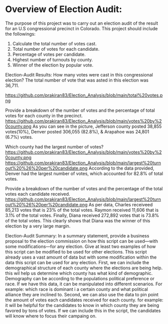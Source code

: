 # Overview of Election Audit: 
The purpose of this project was to carry out an election audit of the result for an U.S congressional precinct in Colorado.
This project should include the followings:
 1. Calculate the total number of votes cast.
 2. Total number of votes for each candidate.
 3. Percentage of votes per candidate.
 4. Highest number of turnouts by county.
 5. Winner of the election by popular vote.

Election-Audit Results: 
How many votes were cast in this congressional election?
The total number of vote that was asted in this election was 36,711.

https://github.com/prakiran83/Election_Analysis/blob/main/total%20votes.png

Provide a breakdown of the number of votes and the percentage of total votes for each county in the precinct.
https://github.com/prakiran83/Election_Analysis/blob/main/votes%20by%20county.png
As you can see in the picture, Jefferson county posted 38,855 votes(10%), Denver posted 306,055 (82.8%), & Arapahoe was 24,801 (6.7%) votes. 

Which county had the largest number of votes?
https://github.com/prakiran83/Election_Analysis/blob/main/votes%20by%20county.png
https://github.com/prakiran83/Election_Analysis/blob/main/largest%20turnout%20%26%20per%20candidate.png
According to the data provided, Denver had the largest number of votes, which accounted for 82.8% of total votes.

Provide a breakdown of the number of votes and the percentage of the total votes each candidate received.
https://github.com/prakiran83/Election_Analysis/blob/main/largest%20turnout%20%26%20per%20candidate.png
As per data, Charles receiveed 85,213 votes that is 23% of the total votes. Raymon received 11,606 that is 3.1% of the total votes. Finally, Diana received 272,892 votes that is 73.8%  of the total votes.
This clearly shows that Diana was the winner of this election by a very large margin.

Election-Audit Summary: In a summary statement, provide a business proposal to the election commission on how this script can be used—with some modifications—for any election. Give at least two examples of how this script can be modified to be used for other elections.
This script already uses a vast amount of data but with some modification within the data this script can be used for any election.
First, we can include the demographical structure of each county where the elections are being help. this wil help us determine which county has what kind of demographic. Demography can be according to the populations political preference or race. If we have this data, it can be manipulated into different scenarios. For example: which race is dominant i a certain county and what political alliance they are inclined to.
Second, we can also use the data to pin point the amount of votes each candidates received for each county. for example: it will be helpful for the candidates to know in which county they are being favored by tons of votes. If we can include this in the script, the candidates will know where to focus their campaing on.
